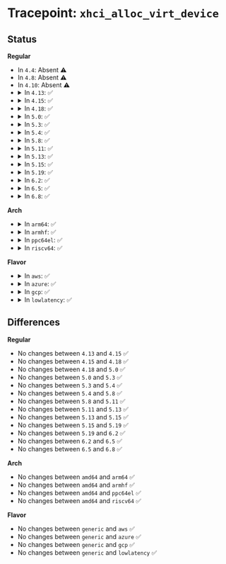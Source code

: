 # Tracepoint: <code>xhci_alloc_virt_device</code>

## Status
<b>Regular</b>
<ul>
<li>
In <code>4.4</code>: Absent ⚠️
</li>
<li>
In <code>4.8</code>: Absent ⚠️
</li>
<li>
In <code>4.10</code>: Absent ⚠️
</li>
<li>
<details>
<summary>In <code>4.13</code>: ✅</summary>

Event:

```c
struct trace_event_raw_xhci_log_virt_dev {
    struct trace_entry ent;
    void *vdev;
    long long unsigned int out_ctx;
    long long unsigned int in_ctx;
    int devnum;
    int state;
    int speed;
    u8 portnum;
    u8 level;
    int slot_id;
    char __data[0];
};
```
Function:

```c
void trace_event_raw_event_xhci_log_virt_dev(void *__data, struct xhci_virt_device *vdev);
```
</details>
</li>
<li>
<details>
<summary>In <code>4.15</code>: ✅</summary>

Event:

```c
struct trace_event_raw_xhci_log_virt_dev {
    struct trace_entry ent;
    void *vdev;
    long long unsigned int out_ctx;
    long long unsigned int in_ctx;
    int devnum;
    int state;
    int speed;
    u8 portnum;
    u8 level;
    int slot_id;
    char __data[0];
};
```
Function:

```c
void trace_event_raw_event_xhci_log_virt_dev(void *__data, struct xhci_virt_device *vdev);
```
</details>
</li>
<li>
<details>
<summary>In <code>4.18</code>: ✅</summary>

Event:

```c
struct trace_event_raw_xhci_log_virt_dev {
    struct trace_entry ent;
    void *vdev;
    long long unsigned int out_ctx;
    long long unsigned int in_ctx;
    int devnum;
    int state;
    int speed;
    u8 portnum;
    u8 level;
    int slot_id;
    char __data[0];
};
```
Function:

```c
void trace_event_raw_event_xhci_log_virt_dev(void *__data, struct xhci_virt_device *vdev);
```
</details>
</li>
<li>
<details>
<summary>In <code>5.0</code>: ✅</summary>

Event:

```c
struct trace_event_raw_xhci_log_virt_dev {
    struct trace_entry ent;
    void *vdev;
    long long unsigned int out_ctx;
    long long unsigned int in_ctx;
    int devnum;
    int state;
    int speed;
    u8 portnum;
    u8 level;
    int slot_id;
    char __data[0];
};
```
Function:

```c
void trace_event_raw_event_xhci_log_virt_dev(void *__data, struct xhci_virt_device *vdev);
```
</details>
</li>
<li>
<details>
<summary>In <code>5.3</code>: ✅</summary>

Event:

```c
struct trace_event_raw_xhci_log_virt_dev {
    struct trace_entry ent;
    void *vdev;
    long long unsigned int out_ctx;
    long long unsigned int in_ctx;
    int devnum;
    int state;
    int speed;
    u8 portnum;
    u8 level;
    int slot_id;
    char __data[0];
};
```
Function:

```c
void trace_event_raw_event_xhci_log_virt_dev(void *__data, struct xhci_virt_device *vdev);
```
</details>
</li>
<li>
<details>
<summary>In <code>5.4</code>: ✅</summary>

Event:

```c
struct trace_event_raw_xhci_log_virt_dev {
    struct trace_entry ent;
    void *vdev;
    long long unsigned int out_ctx;
    long long unsigned int in_ctx;
    int devnum;
    int state;
    int speed;
    u8 portnum;
    u8 level;
    int slot_id;
    char __data[0];
};
```
Function:

```c
void trace_event_raw_event_xhci_log_virt_dev(void *__data, struct xhci_virt_device *vdev);
```
</details>
</li>
<li>
<details>
<summary>In <code>5.8</code>: ✅</summary>

Event:

```c
struct trace_event_raw_xhci_log_virt_dev {
    struct trace_entry ent;
    void *vdev;
    long long unsigned int out_ctx;
    long long unsigned int in_ctx;
    int devnum;
    int state;
    int speed;
    u8 portnum;
    u8 level;
    int slot_id;
    char __data[0];
};
```
Function:

```c
void trace_event_raw_event_xhci_log_virt_dev(void *__data, struct xhci_virt_device *vdev);
```
</details>
</li>
<li>
<details>
<summary>In <code>5.11</code>: ✅</summary>

Event:

```c
struct trace_event_raw_xhci_log_virt_dev {
    struct trace_entry ent;
    void *vdev;
    long long unsigned int out_ctx;
    long long unsigned int in_ctx;
    int devnum;
    int state;
    int speed;
    u8 portnum;
    u8 level;
    int slot_id;
    char __data[0];
};
```
Function:

```c
void trace_event_raw_event_xhci_log_virt_dev(void *__data, struct xhci_virt_device *vdev);
```
</details>
</li>
<li>
<details>
<summary>In <code>5.13</code>: ✅</summary>

Event:

```c
struct trace_event_raw_xhci_log_virt_dev {
    struct trace_entry ent;
    void *vdev;
    long long unsigned int out_ctx;
    long long unsigned int in_ctx;
    int devnum;
    int state;
    int speed;
    u8 portnum;
    u8 level;
    int slot_id;
    char __data[0];
};
```
Function:

```c
void trace_event_raw_event_xhci_log_virt_dev(void *__data, struct xhci_virt_device *vdev);
```
</details>
</li>
<li>
<details>
<summary>In <code>5.15</code>: ✅</summary>

Event:

```c
struct trace_event_raw_xhci_log_virt_dev {
    struct trace_entry ent;
    void *vdev;
    long long unsigned int out_ctx;
    long long unsigned int in_ctx;
    int devnum;
    int state;
    int speed;
    u8 portnum;
    u8 level;
    int slot_id;
    char __data[0];
};
```
Function:

```c
void trace_event_raw_event_xhci_log_virt_dev(void *__data, struct xhci_virt_device *vdev);
```
</details>
</li>
<li>
<details>
<summary>In <code>5.19</code>: ✅</summary>

Event:

```c
struct trace_event_raw_xhci_log_virt_dev {
    struct trace_entry ent;
    void *vdev;
    long long unsigned int out_ctx;
    long long unsigned int in_ctx;
    int devnum;
    int state;
    int speed;
    u8 portnum;
    u8 level;
    int slot_id;
    char __data[0];
};
```
Function:

```c
void trace_event_raw_event_xhci_log_virt_dev(void *__data, struct xhci_virt_device *vdev);
```
</details>
</li>
<li>
<details>
<summary>In <code>6.2</code>: ✅</summary>

Event:

```c
struct trace_event_raw_xhci_log_virt_dev {
    struct trace_entry ent;
    void *vdev;
    long long unsigned int out_ctx;
    long long unsigned int in_ctx;
    int devnum;
    int state;
    int speed;
    u8 portnum;
    u8 level;
    int slot_id;
    char __data[0];
};
```
Function:

```c
void trace_event_raw_event_xhci_log_virt_dev(void *__data, struct xhci_virt_device *vdev);
```
</details>
</li>
<li>
<details>
<summary>In <code>6.5</code>: ✅</summary>

Event:

```c
struct trace_event_raw_xhci_log_virt_dev {
    struct trace_entry ent;
    void *vdev;
    long long unsigned int out_ctx;
    long long unsigned int in_ctx;
    int devnum;
    int state;
    int speed;
    u8 portnum;
    u8 level;
    int slot_id;
    char __data[0];
};
```
Function:

```c
void trace_event_raw_event_xhci_log_virt_dev(void *__data, struct xhci_virt_device *vdev);
```
</details>
</li>
<li>
<details>
<summary>In <code>6.8</code>: ✅</summary>

Event:

```c
struct trace_event_raw_xhci_log_virt_dev {
    struct trace_entry ent;
    void *vdev;
    long long unsigned int out_ctx;
    long long unsigned int in_ctx;
    int devnum;
    int state;
    int speed;
    u8 portnum;
    u8 level;
    int slot_id;
    char __data[0];
};
```
Function:

```c
void trace_event_raw_event_xhci_log_virt_dev(void *__data, struct xhci_virt_device *vdev);
```
</details>
</li>
</ul>
<b>Arch</b>
<ul>
<li>
<details>
<summary>In <code>arm64</code>: ✅</summary>

Event:

```c
struct trace_event_raw_xhci_log_virt_dev {
    struct trace_entry ent;
    void *vdev;
    long long unsigned int out_ctx;
    long long unsigned int in_ctx;
    int devnum;
    int state;
    int speed;
    u8 portnum;
    u8 level;
    int slot_id;
    char __data[0];
};
```
Function:

```c
void trace_event_raw_event_xhci_log_virt_dev(void *__data, struct xhci_virt_device *vdev);
```
</details>
</li>
<li>
<details>
<summary>In <code>armhf</code>: ✅</summary>

Event:

```c
struct trace_event_raw_xhci_log_virt_dev {
    struct trace_entry ent;
    void *vdev;
    long long unsigned int out_ctx;
    long long unsigned int in_ctx;
    int devnum;
    int state;
    int speed;
    u8 portnum;
    u8 level;
    int slot_id;
    char __data[0];
};
```
Function:

```c
void trace_event_raw_event_xhci_log_virt_dev(void *__data, struct xhci_virt_device *vdev);
```
</details>
</li>
<li>
<details>
<summary>In <code>ppc64el</code>: ✅</summary>

Event:

```c
struct trace_event_raw_xhci_log_virt_dev {
    struct trace_entry ent;
    void *vdev;
    long long unsigned int out_ctx;
    long long unsigned int in_ctx;
    int devnum;
    int state;
    int speed;
    u8 portnum;
    u8 level;
    int slot_id;
    char __data[0];
};
```
Function:

```c
void trace_event_raw_event_xhci_log_virt_dev(void *__data, struct xhci_virt_device *vdev);
```
</details>
</li>
<li>
<details>
<summary>In <code>riscv64</code>: ✅</summary>

Event:

```c
struct trace_event_raw_xhci_log_virt_dev {
    struct trace_entry ent;
    void *vdev;
    long long unsigned int out_ctx;
    long long unsigned int in_ctx;
    int devnum;
    int state;
    int speed;
    u8 portnum;
    u8 level;
    int slot_id;
    char __data[0];
};
```
Function:

```c
void trace_event_raw_event_xhci_log_virt_dev(void *__data, struct xhci_virt_device *vdev);
```
</details>
</li>
</ul>
<b>Flavor</b>
<ul>
<li>
<details>
<summary>In <code>aws</code>: ✅</summary>

Event:

```c
struct trace_event_raw_xhci_log_virt_dev {
    struct trace_entry ent;
    void *vdev;
    long long unsigned int out_ctx;
    long long unsigned int in_ctx;
    int devnum;
    int state;
    int speed;
    u8 portnum;
    u8 level;
    int slot_id;
    char __data[0];
};
```
Function:

```c
void trace_event_raw_event_xhci_log_virt_dev(void *__data, struct xhci_virt_device *vdev);
```
</details>
</li>
<li>
<details>
<summary>In <code>azure</code>: ✅</summary>

Event:

```c
struct trace_event_raw_xhci_log_virt_dev {
    struct trace_entry ent;
    void *vdev;
    long long unsigned int out_ctx;
    long long unsigned int in_ctx;
    int devnum;
    int state;
    int speed;
    u8 portnum;
    u8 level;
    int slot_id;
    char __data[0];
};
```
Function:

```c
void trace_event_raw_event_xhci_log_virt_dev(void *__data, struct xhci_virt_device *vdev);
```
</details>
</li>
<li>
<details>
<summary>In <code>gcp</code>: ✅</summary>

Event:

```c
struct trace_event_raw_xhci_log_virt_dev {
    struct trace_entry ent;
    void *vdev;
    long long unsigned int out_ctx;
    long long unsigned int in_ctx;
    int devnum;
    int state;
    int speed;
    u8 portnum;
    u8 level;
    int slot_id;
    char __data[0];
};
```
Function:

```c
void trace_event_raw_event_xhci_log_virt_dev(void *__data, struct xhci_virt_device *vdev);
```
</details>
</li>
<li>
<details>
<summary>In <code>lowlatency</code>: ✅</summary>

Event:

```c
struct trace_event_raw_xhci_log_virt_dev {
    struct trace_entry ent;
    void *vdev;
    long long unsigned int out_ctx;
    long long unsigned int in_ctx;
    int devnum;
    int state;
    int speed;
    u8 portnum;
    u8 level;
    int slot_id;
    char __data[0];
};
```
Function:

```c
void trace_event_raw_event_xhci_log_virt_dev(void *__data, struct xhci_virt_device *vdev);
```
</details>
</li>
</ul>

## Differences
<b>Regular</b>
<ul>
<li>
No changes between <code>4.13</code> and <code>4.15</code> ✅
</li>
<li>
No changes between <code>4.15</code> and <code>4.18</code> ✅
</li>
<li>
No changes between <code>4.18</code> and <code>5.0</code> ✅
</li>
<li>
No changes between <code>5.0</code> and <code>5.3</code> ✅
</li>
<li>
No changes between <code>5.3</code> and <code>5.4</code> ✅
</li>
<li>
No changes between <code>5.4</code> and <code>5.8</code> ✅
</li>
<li>
No changes between <code>5.8</code> and <code>5.11</code> ✅
</li>
<li>
No changes between <code>5.11</code> and <code>5.13</code> ✅
</li>
<li>
No changes between <code>5.13</code> and <code>5.15</code> ✅
</li>
<li>
No changes between <code>5.15</code> and <code>5.19</code> ✅
</li>
<li>
No changes between <code>5.19</code> and <code>6.2</code> ✅
</li>
<li>
No changes between <code>6.2</code> and <code>6.5</code> ✅
</li>
<li>
No changes between <code>6.5</code> and <code>6.8</code> ✅
</li>
</ul>
<b>Arch</b>
<ul>
<li>
No changes between <code>amd64</code> and <code>arm64</code> ✅
</li>
<li>
No changes between <code>amd64</code> and <code>armhf</code> ✅
</li>
<li>
No changes between <code>amd64</code> and <code>ppc64el</code> ✅
</li>
<li>
No changes between <code>amd64</code> and <code>riscv64</code> ✅
</li>
</ul>
<b>Flavor</b>
<ul>
<li>
No changes between <code>generic</code> and <code>aws</code> ✅
</li>
<li>
No changes between <code>generic</code> and <code>azure</code> ✅
</li>
<li>
No changes between <code>generic</code> and <code>gcp</code> ✅
</li>
<li>
No changes between <code>generic</code> and <code>lowlatency</code> ✅
</li>
</ul>
